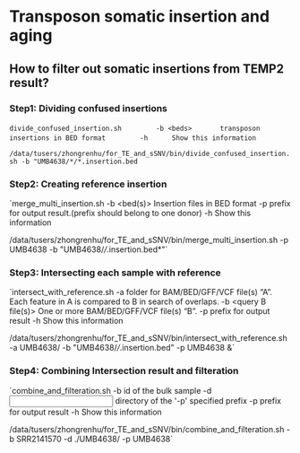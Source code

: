 # Transposon somatic insertion and aging

## How to filter out somatic insertions from TEMP2 result?
### Step1: Dividing confused insertions
`divide_confused_insertion.sh`
`        -b <beds>       transposon insertions in BED format`
`        -h      Show this information`

`/data/tusers/zhongrenhu/for_TE_and_sSNV/bin/divide_confused_insertion.sh -b "UMB4638/*/*.insertion.bed`

### Step2: Creating reference insertion
`merge_multi_insertion.sh
        -b <bed(s)>     Insertion files in BED format
        -p <prefix>     prefix for output result.(prefix should belong to one donor)
        -h      Show this information

/data/tusers/zhongrenhu/for_TE_and_sSNV/bin/merge_multi_insertion.sh -p UMB4638 -b "UMB4638/*/*.insertion.bed*"`

### Step3: Intersecting each sample with reference
`intersect_with_reference.sh
        -a <query A file dir>   folder for BAM/BED/GFF/VCF file(s) “A”. Each feature in A is compared to B in search of overlaps.
        -b <query B file(s)>    One or more BAM/BED/GFF/VCF file(s) “B”.
        -p <prefix>     prefix for output result
        -h      Show this information

/data/tusers/zhongrenhu/for_TE_and_sSNV/bin/intersect_with_reference.sh -a UMB4638/ -b "UMB4638/*/*.insertion.bed" -p UMB4638 &`

### Step4: Combining Intersection result and filteration
`combine_and_filteration.sh
        -b <bulk id>    id of the bulk sample
        -d <input dir>  directory of the '-p' specified prefix
        -p <prefix>     prefix for output result
        -h      Show this information

/data/tusers/zhongrenhu/for_TE_and_sSNV/bin/combine_and_filteration.sh -b SRR2141570 -d ./UMB4638/ -p UMB4638`
